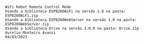     WiFi Robot Remote Control Mode
    Usando a biblioteca ESP8266WiFi na versão 1.0 na pasta: ESP8266WiFi.zip
    Usando a biblioteca ESP8266WebServer na versão 1.0 na pasta: ESP8266WebServer.zip
    Usando a biblioteca Drive na versão 1.0.0 na pasta: Drive.zip
    Aurelio Monteiro Avanzi
    04/03/2023
